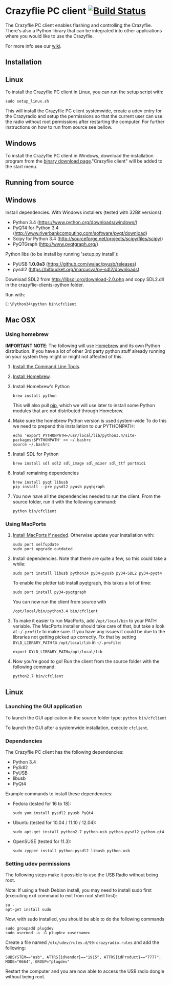# Crazyflie PC client [![Build Status](https://api.travis-ci.org/bitcraze/crazyflie-clients-python.svg)](https://travis-ci.org/bitcraze/crazyflie-clients-python)

The Crazyflie PC client enables flashing and controlling the Crazyflie.
There's also a Python library that can be integrated into other applications
where you would like to use the Crazyflie.

For more info see our [wiki](http://wiki.bitcraze.se/ "Bitcraze Wiki").

Installation
------------

## Linux

To install the Crazyflie PC client in Linux, you can run the setup script with:

```sudo setup_linux.sh```

This will install the Crazyflie PC client systemwide, create a udev entry for
the Crazyradio and setup the permissions so that the current user can use the
radio without root permissions after restarting the computer. For further
instructions on how to run from source see bellow.

## Windows

To install the Crazyflie PC client in Windows, download the installation
program from the [binary download
page](http://wiki.bitcraze.se/projects:crazyflie:binaries:index)."Crazyflie
client" will be added to the start menu.

Running from source
-------------------

## Windows

Install dependencies. With Windows installers (tested with 32Bit versions):
 - Python 3.4 (https://www.python.org/downloads/windows/)
 - PyQT4 for Python 3.4 (http://www.riverbankcomputing.com/software/pyqt/download)
 - Scipy for Python 3.4 (http://sourceforge.net/projects/scipy/files/scipy/)
 - PyQTGraph (http://www.pyqtgraph.org/)

Python libs (to be install by running 'setup.py install'):
 - PyUSB **1.0.0a3** (https://github.com/walac/pyusb/releases)
 - pysdl2 (https://bitbucket.org/marcusva/py-sdl2/downloads)

Download SDL2 from http://libsdl.org/download-2.0.php and copy SDL2.dll in the
crazyflie-clients-python folder.

Run with:
```
C:\Python34\python bin\cfclient
```

## Mac OSX

### Using homebrew
**IMPORTANT NOTE**: The following will use
[Homebrew](http://brew.sh/) and its own Python distribution. If
you have a lot of other 3rd party python stuff already running on your system
they might or might not affected of this.

1. [Install the Command Line Tools](https://gist.github.com/derhuerst/1b15ff4652a867391f03#1--install-the-command-line-tools).

1. [Install Homebrew](https://gist.github.com/derhuerst/1b15ff4652a867391f03#2--install-homebrew).

1. Install Homebrew's Python
    ```
    brew install python
    ```

    This will also pull [pip](https://pip.pypa.io/en/latest/), which we will use later to install some Python modules that are not distributed through Homebrew.

1. Make sure the homebrew Python version is used system-wide
    To do this we need to prepend this installation to our PYTHONPATH:

    ```
    echo 'export PYTHONPATH=/usr/local/lib/python3.4/site-packages:$PYTHONPATH' >> ~/.bashrc
    source ~/.bashrc
    ```

1. Install SDL for Python
    ```
    brew install sdl sdl2 sdl_image sdl_mixer sdl_ttf portmidi
    ```

1. Install remaining dependencies

    ```
    brew install pyqt libusb
    pip install --pre pysdl2 pyusb pyqtgraph
    ```

1. You now have all the dependencies needed to run the client. From the source folder, run it with the following command:
    ```
    python bin/cfclient
    ```

### Using MacPorts
1. [Install MacPorts if needed](http://www.macports.org/install.php). Otherwise update your installation with:
    ```
    sudo port selfupdate
    sudo port upgrade outdated
    ```

1. Install dependencies. Note that there are quite a few, so this could take a while:
    ```
    sudo port install libusb python34 py34-pyusb py34-SDL2 py34-pyqt4
    ```
    To enable the plotter tab install pyqtgraph, this takes a lot of time:
    ```
    sudo port install py34-pyqtgraph
    ```
    You can now run the client from source with
    ```
    /opt/local/bin/python3.4 bin/cfclient
    ```

1. To make it easier to run MacPorts, add ```/opt/local/bin``` to your PATH variable.
    The MacPorts installer should take care of that, but take a look at
    ```~/.profile``` to make sure. If you have any issues it could be due to the
    libraries not getting picked up correctly. Fix that by setting
    ```DYLD_LIBRARY_PATH``` to ```/opt/local/lib``` in ```~/.profile```:
    ```
    export DYLD_LIBRARY_PATH=/opt/local/lib
    ```

1. Now you're good to go! Run the client from the source folder with the
    following command:
    ```
    python2.7 bin/cfclient
    ```

## Linux

### Launching the GUI application

To launch the GUI application in the source folder type:
```python bin/cfclient```

To launch the GUI after a systemwide installation, execute ```cfclient```. 

### Dependencies

The Crazyflie PC client has the following dependencies:

* Python 3.4
* PySdl2
* PyUSB
* libusb
* PyQt4

Example commands to install these dependencies:

* Fedora (tested for 16 to 18):

    ```sudo yum install pysdl2 pyusb PyQt4```

* Ubuntu (tested for 10.04 / 11.10 / 12.04):

    ```sudo apt-get install python2.7 python-usb python-pysdl2 python-qt4```

* OpenSUSE (tested for 11.3):

    ```sudo zypper install python-pysdl2 libusb python-usb```

### Setting udev permissions

The following steps make it possible to use the USB Radio without being root.

Note: If using a fresh Debian install, you may need to install sudo first
(executing exit command to exit from root shell first):

```
su -
apt-get install sudo
```

Now, with sudo installed, you should be able to do the following commands

```
sudo groupadd plugdev
sudo usermod -a -G plugdev <username>
```

Create a file named ```/etc/udev/rules.d/99-crazyradio.rules``` and add the
following:
```
SUBSYSTEM=="usb", ATTRS{idVendor}=="1915", ATTRS{idProduct}=="7777", MODE="0664", GROUP="plugdev"
```

Restart the computer and you are now able to access the USB radio dongle
without being root.
